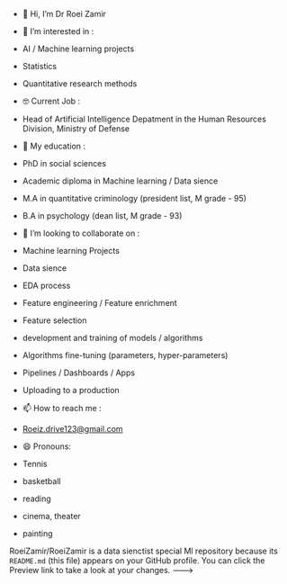 - 👋 Hi, I’m Dr Roei Zamir
  
- 👀 I’m interested in :
-  AI / Machine learning projects
-  Statistics
-  Quantitative research methods

-  🤓 Current Job :
-  Head of Artificial Intelligence Depatment in the Human Resources Division, Ministry of Defense

- 🌱 My education :
-  PhD in social sciences
-  Academic diploma in Machine learning / Data sience
-  M.A in quantitative criminology (president list, M grade - 95)
-  B.A in psychology (dean list, M grade - 93)
  
- 💞️ I’m looking to collaborate on :
- Machine learning Projects
- Data sience
- EDA process
- Feature engineering / Feature enrichment
- Feature selection
- development and training of models / algorithms
- Algorithms fine-tuning (parameters, hyper-parameters)
- Pipelines / Dashboards / Apps
- Uploading to a production
  
- 📫 How to reach me :
- Roeiz.drive123@gmail.com
  
- 😄 Pronouns:
- Tennis
-  basketball
- reading
- cinema, theater
-  painting

RoeiZamir/RoeiZamir is a  data sienctist special Ml repository because its `README.md` (this file) appears on your GitHub profile.
You can click the Preview link to take a look at your changes.
--->
